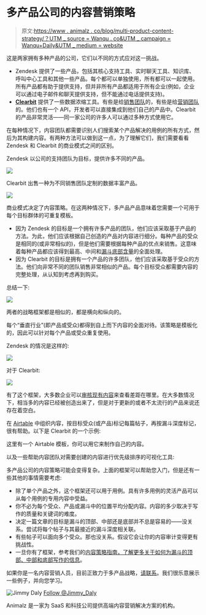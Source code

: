 # 多产品公司的内容营销策略

> 原文:[https://www . animalz . co/blog/multi-product-content-strategy/？UTM _ source = Wanqu . co&UTM _ campaign = Wanqu+Daily&UTM _ medium = website](https://www.animalz.co/blog/multi-product-content-strategy/?utm_source=wanqu.co&utm_campaign=Wanqu+Daily&utm_medium=website)



这是两家拥有多种产品的公司，它们以不同的方式应对这一挑战。

*   Zendesk 提供了一些产品，包括其核心支持工具、实时聊天工具、知识库、呼叫中心工具和其他一些产品。每个都可以单独使用，所有都可以一起使用。所有产品都有助于提供支持，但并非所有产品都适用于所有企业(例如，企业可以通过电子邮件和聊天提供支持，但不能通过电话提供支持)。
*   **[Clearbit](https://clearbit.com/)** 提供了一些数据浓缩工具。有些是给[销售团队](https://clearbit.com/sales)的，有些是给[营销团队](https://clearbit.com/marketing)的。他们也有一个 API，开发者可以直接集成到他们自己的产品中。Clearbit 的产品非常灵活——同一家公司的许多人可以通过多种方式使用它。

在每种情况下，内容团队都需要识别人们搜索某个产品解决的用例的所有方式，然后为其构建内容。有两种方法可以做到这一点，为了理解它们，我们需要看看 Zendesk 和 Clearbit 的商业模式之间的区别。

Zendesk 以公司的支持团队为目标，提供许多不同的产品。

![](../Images/9788d29cd61f50ca6d9d09361bfac69d.png)

Clearbit 出售一种为不同销售团队定制的数据丰富产品。

![](../Images/2ba9767ad3a9adb998be7dd179d4409b.png)

商业模式决定了内容策略。在这两种情况下，多产品产品意味着您需要一个可用于每个目标群体的可重复模板。

*   因为 Zendesk 的目标是一个拥有许多产品的团队，他们应该采取基于产品的方法。为此，他们应该根据自己创造的产品对内容进行细分。每种产品的受众是相同的(或非常相似的)，但是他们需要根据每种产品的优点来销售。这意味着每种产品都应该得到最高、中间和[漏斗底部含量](https://www.animalz.co/blog/bottom-of-the-funnel-content/)的全面处理。
*   因为 Clearbit 的目标是拥有一个产品的许多团队，他们应该采取基于受众的方法。他们向非常不同的团队销售非常相似的产品。每个目标受众都需要内容的完整处理，从认知到考虑再到购买。

总结一下:

![](../Images/8c2dc6769f659e189f2a54d4c7f02179.png)

两者的战略框架都是相似的，都是横向和纵向的。

每个“垂直行业”(即产品或受众)都得到自上而下内容的全面对待。该策略是模板化的，因此可以针对每个产品或受众重复使用。

Zendesk 的情况是这样的:

![](../Images/8035f666468fb266586ee14489d819cf.png)

对于 Clearbit:

![](../Images/d2a79145f0c931671c54416c865d6bfb.png)

有了这个框架，大多数企业可以[审核现有内容](https://www.animalz.co/blog/content-audit/)来查看差距在哪里。在大多数情况下，相当多的内容已经被创造出来了，但是对于更新的或者不太流行的产品来说还存在着空白。

在 [Airtable](https://airtable.com/) 中组织内容，按目标受众(或产品)标记每篇帖子，再按漏斗深度标记，很有帮助。以下是 Clearbit 的一个示例:

这里有一个 Airtable 模板，你可以用它来制作自己的内容。



以及一些帮助内容团队对需要创建的内容进行优先级排序的可视化工具:

多产品公司的内容策略可能会变得复杂。上面的框架可以帮助您入门，但是还有一些其他的事情需要考虑:

*   除了单个产品之外，这个框架还可以用于用例。具有许多用例的灵活产品可以从每个用例的专用内容中受益。
*   你不必为每个受众、产品或漏斗中的位置平均分配内容。内容的多少取决于写作的质量和关键词的难度。
*   决定一篇文章的目标是漏斗的顶部、中部还是底部并不总是容易的——没关系。尝试将每个帖子与其最接近的漏斗深度相关联。
*   有些帖子可以面向多个受众。那也没关系。假设它会让你的内容审计变得更有挑战性。
*   一旦你有了框架，参考我们的[内容策略指南，了解更多关于如何为漏斗的顶部、中部和底部写作的信息](https://www.animalz.co/blog/content-marketing-strategy/)。

如果你是一名内容营销人员，目前正致力于多产品战略，[请联系](mailto:jimmy@animalz.co)。我们很乐意展示一些例子，并向您学习。

![Jimmy Daly](../Images/395fea419fe36c6838749d983196b8a9.png) [Follow @Jimmy_Daly](https://twitter.com/jimmy_daly) 

Animalz 是一家为 SaaS 和科技公司提供高端内容营销解决方案的机构。



